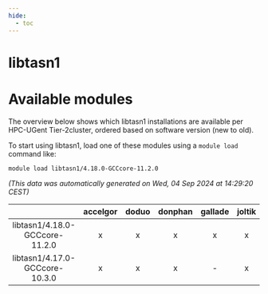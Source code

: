 ```yaml
---
hide:
  - toc
---
```


libtasn1
========

# Available modules


The overview below shows which libtasn1 installations are available per HPC-UGent Tier-2cluster, ordered based on software version (new to old).

To start using libtasn1, load one of these modules using a `module load` command like:

```shell
module load libtasn1/4.18.0-GCCcore-11.2.0
```

*(This data was automatically generated on Wed, 04 Sep 2024 at 14:29:20 CEST)*  

| |accelgor|doduo|donphan|gallade|joltik|shinx|skitty|
| :---: | :---: | :---: | :---: | :---: | :---: | :---: | :---: |
|libtasn1/4.18.0-GCCcore-11.2.0|x|x|x|x|x|-|x|
|libtasn1/4.17.0-GCCcore-10.3.0|x|x|x|-|x|-|x|

